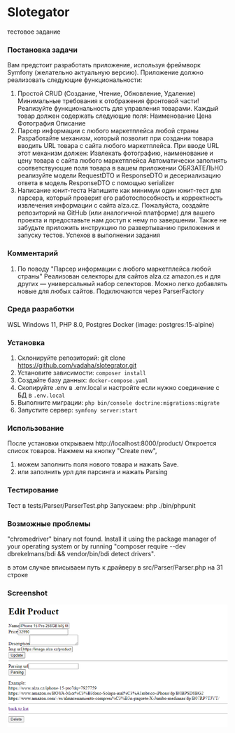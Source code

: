# Slotegator
тестовое задание
### Постановка задачи

Вам предстоит разработать приложение, используя фреймворк Symfony (желательно актуальную
версию). Приложение должно реализовать следующие функциональности:
1. Простой CRUD (Создание, Чтение, Обновление, Удаление) Минимальные требования к
   отображения фронтовой части!
   Реализуйте функциональность для управления товарами. Каждый товар должен содержать
   следующие поля:
   Наименование
   Цена
   Фотография
   Описание
2. Парсер информации с любого маркетплейса любой страны
   Разработайте механизм, который позволит при создании товара вводить URL товара с сайта любого
   маркетплейса. При вводе URL этот механизм должен:
   Извлекать фотографию, наименование и цену товара с сайта любого маркетплейса Автоматически
   заполнять соответствующие поля товара в вашем приложении
   ОБЯЗАТЕЛЬНО реализуйте модели RequestDTO и ResponseDTO и десериализацию ответа в модель
   ResponseDTO с помощью serializer
3. Написание юнит-теста
   Напишите как минимум один юнит-тест для парсера, который проверит его работоспособность и
   корректность извлечения информации с сайта alza.cz.
   Пожалуйста, создайте репозиторий на GitHub (или аналогичной платформе) для вашего проекта и
   предоставьте нам доступ к нему по завершении. Также не забудьте приложить инструкцию по
   развертыванию приложения и запуску тестов. Успехов в выполнении задания

### Комментарий

1. По поводу "Парсер информации с любого маркетплейса любой страны"
Реализован селекторы для сайтов alza.cz amazon.es и для других — универсальный набор селекторов. 
Можно легко добавлять новые для любых сайтов. Подключаются через ParserFactory


### Среда разработки
WSL Windows 11, PHP 8.0, Postgres Docker (image: postgres:15-alpine)

### Установка

1. Склонируйте репозиторий: git clone https://github.com/vadaha/slotegrator.git
2. Установите зависимости: `composer install`
3. Создайте базу данных: `docker-compose.yaml`
4. Скопируйте .env в .env.local и настройте если нужно соединение с БД в `.env.local`
5. Выполните миграции: `php bin/console doctrine:migrations:migrate`
6. Запустите сервер: `symfony server:start`

### Использование
После установки открываем http://localhost:8000/product/ Откроется список товаров. 
Нажмем на кнопку "Create new", 
   1. можем заполнить поля нового товара и нажать Save.
   2. или заполнить урл для парсинга и нажать Parsing

### Тестирование
Тест в tests/Parser/ParserTest.php 
Запускаем: php ./bin/phpunit

### Возможные проблемы
"chromedriver" binary not found. 
Install it using the package manager of your operating system or by running 
"composer require --dev dbrekelmans/bdi && vendor/bin/bdi detect drivers".

в этом случае вписываем путь к драйверу в src/Parser/Parser.php на 31 строке

### Screenshot

![Иллюстрация к проекту](https://github.com/vadaha/slotegator/blob/main/img.png?raw=true)
